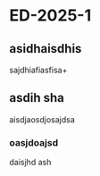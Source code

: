 # ED-2025-1
## asidhaisdhis
sajdhiafiasfisa+

## asdih sha 
aisdjaosdjosajdsa

### oasjdoajsd
daisjhd ash

